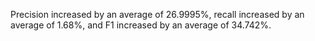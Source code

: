 Precision increased by an average of 26.9995%, recall increased by an average of 1.68%, and F1 increased by an average of 34.742%.
